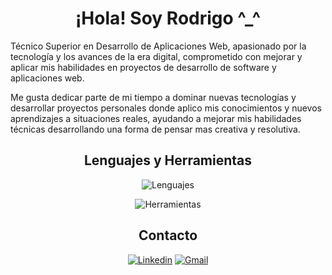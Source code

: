 <h1 align="center">¡Hola! Soy Rodrigo ^_^</h1>

Técnico Superior en Desarrollo de Aplicaciones Web, apasionado por la tecnología y los avances de la era digital, comprometido con mejorar y aplicar mis habilidades en proyectos de desarrollo de software y aplicaciones web.

Me gusta dedicar parte de mi tiempo a dominar nuevas tecnologías y desarrollar proyectos personales donde aplico mis conocimientos y nuevos aprendizajes a situaciones reales, ayudando a mejorar mis habilidades técnicas desarrollando una forma de pensar mas creativa y resolutiva.
<div align="center">

## Lenguajes y Herramientas

![Lenguajes](https://skillicons.dev/icons?i=html,css,js,ts,angular,bootstrap,java,php,mysql)

![Herramientas](https://skillicons.dev/icons?i=eclipse,vscode,git,ps,firebase,postman)


## Contacto

[![Linkedin](https://skillicons.dev/icons?i=linkedin)](https://www.linkedin.com/in/rodrigo-martinez-delgado/) [![Gmail](https://skillicons.dev/icons?i=gmail)](mailto:rodrigo.mardel.daw@gmail.com)

</div>
